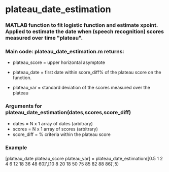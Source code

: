 # plateau_date_estimation

### MATLAB function to fit logistic function and estimate xpoint. Applied to estimate the date when (speech recognition) scores measured over time "plateau". 

### Main code: plateau_date_estimation.m returns:

* plateau_score = upper horizontal asymptote 

* plateau_date = first date within score_diff% of the plateau score on the function.

* plateau_var = standard deviation of the scores measured over the plateau

### Arguments for plateau_date_estimation(dates,scores,score_diff)

* dates = N x 1 array of dates (arbitrary)
* scores = N x 1 array of scores (arbitrary)
* score_diff = % criteria within the plateau score

### Example
[plateau_date plateau_score plateau_var] = plateau_date_estimation([0.5 1 2 4 6 12 18 36 48 60]',[10 8 20 18 50 75 85 82 88 86]',5)
